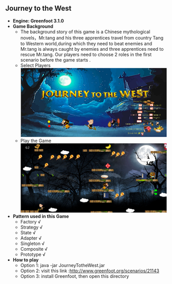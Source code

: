 ## Journey to the West
 * **Engine: Greenfoot 3.1.0**
 * **Game Background**
   * The background story of this game is a Chinese mythological novels，Mr.tang and his three apprentices travel from country Tang to Western world,during which they need to beat enemies and Mr.tang is always caught by enemies and three apprentices need to rescue Mr.tang. Our players need to choose 2 roles in the first scenario before the game starts .     
   * Select Players
     <img src ="./assets/images/scenario1.png"/>
   * Play the Game
     <img src ="./assets/images/scenario2.png"/>
 * **Pattern used in this Game**
   * Factory √
   * Strategy √
   * State √
   * Adapter √
   * Singleton √
   * Composite √
   * Prototype √
 * **How to play**
   * Option 1: java -jar JourneyTotheWest.jar
   * Option 2: visit this link :http://www.greenfoot.org/scenarios/21143
   * Option 3: install Greenfoot, then open this directory

